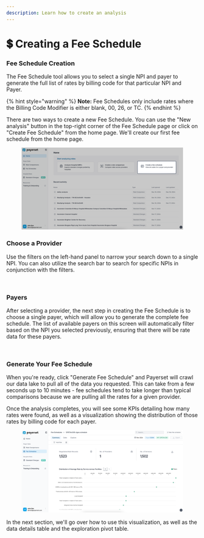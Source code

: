```yaml
---
description: Learn how to create an analysis
---
```


# 💲 Creating a Fee Schedule

### Fee Schedule Creation

The Fee Schedule tool allows you to select a single NPI and payer to generate the full list of rates by billing code for that particular NPI and Payer.&#x20;

{% hint style="warning" %}
**Note:** Fee Schedules only include rates where the Billing Code Modifier is either blank, 00, 26, or TC.
{% endhint %}

There are two ways to create a new Fee Schedule. You can use the "New analysis" button in the top-right corner of the Fee Schedule page or click on "Create Fee Schedule" from the home page. We'll create our first fee schedule from the home page.

<figure><img src="../../.gitbook/assets/image.png" alt=""><figcaption></figcaption></figure>

### Choose a Provider

Use the filters on the left-hand panel to narrow your search down to a single NPI. You can also utilize the search bar to search for specific NPIs in conjunction with the filters.

<figure><img src="../../.gitbook/assets/Kapture 2024-12-18 at 20.38.38.gif" alt=""><figcaption></figcaption></figure>

### Payers

After selecting a provider, the next step in creating the Fee Schedule is to choose a single payer, which will allow you to generate the complete fee schedule. The list of available payers on this screen will automatically filter based on the NPI you selected previously, ensuring that there will be rate data for these payers.

<figure><img src="../../.gitbook/assets/Kapture 2024-12-18 at 20.47.56.gif" alt=""><figcaption></figcaption></figure>

### Generate Your Fee Schedule

When you're ready, click "Generate Fee Schedule" and Payerset will crawl our data lake to pull all of the data you requested. This can take from a few seconds up to 10 minutes - fee schedules tend to take longer than typical comparisons because we are pulling all the rates for a given provider.

Once the analysis completes, you will see some KPIs detailing how many rates were found, as well as a visualization showing the distribution of those rates by billing code for each payer.

<figure><img src="../../.gitbook/assets/image (1).png" alt=""><figcaption></figcaption></figure>

In the next section, we'll go over how to use this visualization, as well as the data details table and the exploration pivot table.

